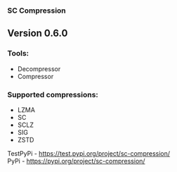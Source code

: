 ### SC Compression

Version 0.6.0
-

### Tools:
- Decompressor
- Compressor

### Supported compressions:
- LZMA
- SC
- SCLZ
- SIG
- ZSTD

TestPyPi - https://test.pypi.org/project/sc-compression/ <br>
PyPi - https://pypi.org/project/sc-compression/

